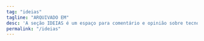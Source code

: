 ```yaml
---
tag: "ideias"
tagline: "ARQUIVADO EM"
desc: 'A seção IDEIAS é um espaço para comentário e opinião sobre tecnologia.'
permalink: "/ideias"
---
```

